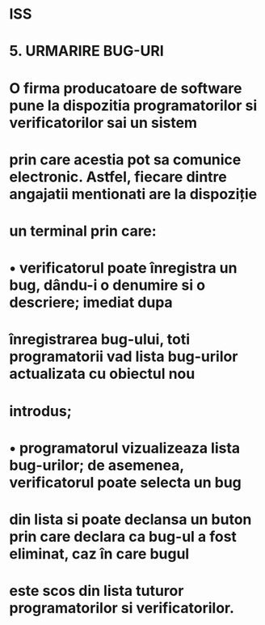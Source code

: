 # ISS

# 5. URMARIRE BUG-URI
# O firma producatoare de software pune la dispozitia programatorilor si verificatorilor sai un sistem
# prin care acestia pot sa comunice electronic. Astfel, fiecare dintre angajatii mentionati are la dispoziție
# un terminal prin care:
# • verificatorul poate înregistra un bug, dându-i o denumire si o descriere; imediat dupa
# înregistrarea bug-ului, toti programatorii vad lista bug-urilor actualizata cu obiectul nou
# introdus;
# • programatorul vizualizeaza lista bug-urilor; de asemenea, verificatorul poate selecta un bug
# din lista si poate declansa un buton prin care declara ca bug-ul a fost eliminat, caz în care bugul
# este scos din lista tuturor programatorilor si verificatorilor.
